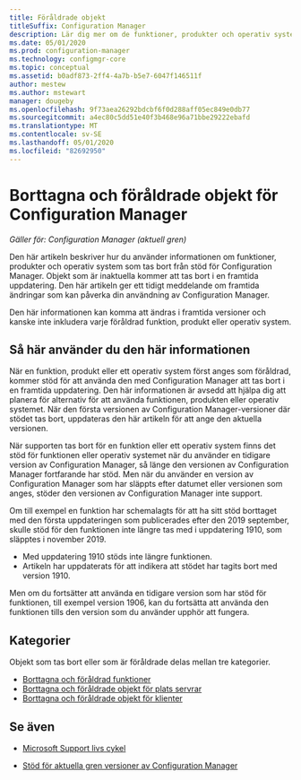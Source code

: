 ```yaml
---
title: Föråldrade objekt
titleSuffix: Configuration Manager
description: Lär dig mer om de funktioner, produkter och operativ system som Configuration Manager inte längre stöder.
ms.date: 05/01/2020
ms.prod: configuration-manager
ms.technology: configmgr-core
ms.topic: conceptual
ms.assetid: b0adf873-2ff4-4a7b-b5e7-6047f146511f
author: mestew
ms.author: mstewart
manager: dougeby
ms.openlocfilehash: 9f73aea26292bdcbf6f0d288aff05ec849e0db77
ms.sourcegitcommit: a4ec80c5dd51e40f3b468e96a71bbe29222ebafd
ms.translationtype: MT
ms.contentlocale: sv-SE
ms.lasthandoff: 05/01/2020
ms.locfileid: "82692950"
---
```

# <a name="removed-and-deprecated-items-for-configuration-manager"></a>Borttagna och föråldrade objekt för Configuration Manager

*Gäller för: Configuration Manager (aktuell gren)*

Den här artikeln beskriver hur du använder informationen om funktioner, produkter och operativ system som tas bort från stöd för Configuration Manager. Objekt som är inaktuella kommer att tas bort i en framtida uppdatering. Den här artikeln ger ett tidigt meddelande om framtida ändringar som kan påverka din användning av Configuration Manager.  

Den här informationen kan komma att ändras i framtida versioner och kanske inte inkludera varje föråldrad funktion, produkt eller operativ system.  

## <a name="how-to-use-this-information"></a>Så här använder du den här informationen

När en funktion, produkt eller ett operativ system först anges som föråldrad, kommer stöd för att använda den med Configuration Manager att tas bort i en framtida uppdatering. Den här informationen är avsedd att hjälpa dig att planera för alternativ för att använda funktionen, produkten eller operativ systemet. När den första versionen av Configuration Manager-versioner där stödet tas bort, uppdateras den här artikeln för att ange den aktuella versionen.  

När supporten tas bort för en funktion eller ett operativ system finns det stöd för funktionen eller operativ systemet när du använder en tidigare version av Configuration Manager, så länge den versionen av Configuration Manager fortfarande har stöd. Men när du använder en version av Configuration Manager som har släppts efter datumet eller versionen som anges, stöder den versionen av Configuration Manager inte support.

Om till exempel en funktion har schemalagts för att ha sitt stöd borttaget med den första uppdateringen som publicerades efter den 2019 september, skulle stöd för den funktionen inte längre tas med i uppdatering 1910, som släpptes i november 2019.

- Med uppdatering 1910 stöds inte längre funktionen.
- Artikeln har uppdaterats för att indikera att stödet har tagits bort med version 1910.

Men om du fortsätter att använda en tidigare version som har stöd för funktionen, till exempel version 1906, kan du fortsätta att använda den funktionen tills den version som du använder upphör att fungera.

## <a name="categories"></a>Kategorier

Objekt som tas bort eller som är föråldrade delas mellan tre kategorier.  

- [Borttagna och föråldrad funktioner](removed-and-deprecated-cmfeatures.md)
- [Borttagna och föråldrade objekt för plats servrar](removed-and-deprecated-server.md)
- [Borttagna och föråldrade objekt för klienter](removed-and-deprecated-client.md)

## <a name="see-also"></a>Se även

- [Microsoft Support livs cykel](https://support.microsoft.com/lifecycle)

- [Stöd för aktuella gren versioner av Configuration Manager](../../../servers/manage/current-branch-versions-supported.md)

